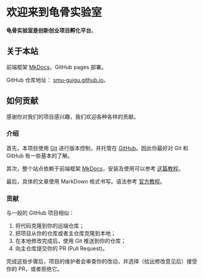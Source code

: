# 欢迎来到龟骨实验室

**龟骨实验室是创新创业项目孵化平台**。

## 关于本站

前端框架 [MkDocs](https://www.mkdocs.org/)，GitHub pages 部署。

GitHub 仓库地址： [smu-guigu.github.io](https://github.com/smu-guigu/smu-guigu.github.io)。

## 如何贡献

感谢你对我们的项目感兴趣，我们欢迎各种各样的贡献。

### 介绍

首先，本项目使用 [Git](https://git-scm.com/) 进行版本控制，并托管在 [GitHub](https://github.com/)。因此你最好对 Git 和 GitHub 有一些基本的了解。

其次，整个站点依赖于前端框架 [MkDocs](https://www.mkdocs.org/)，安装及使用可以参考 [这篇教程](https://mkdocs-like-code.readthedocs.io/zh_CN/latest/)。

最后，具体的文章使用 MarkDown 格式书写，语法参考 [官方教程](https://markdown.com.cn/basic-syntax/)。

### 贡献

与一般的 GitHub 项目相似：

1. 将代码克隆到你的远端仓库；
2. 把项目从你的仓库或者主仓库克隆到本地；
3. 在本地修改完成后，使用 Git 推送到你的仓库；
4. 向主仓库提交你的 PR (Pull Request)。

完成这些步骤后，项目的维护者会审查你的改动，并选择（给出修改意见后）接受你的 PR，或者拒绝它。